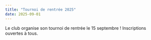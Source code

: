 ```yaml
---
title: "Tournoi de rentrée 2025"
date: 2025-09-01
---
```

Le club organise son tournoi de rentrée le 15 septembre ! Inscriptions ouvertes à tous.